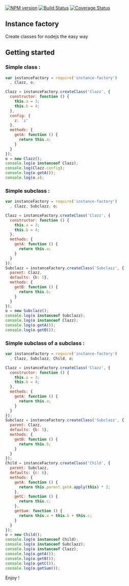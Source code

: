 [![NPM version](https://badge.fury.io/js/instance-factory.svg)](http://badge.fury.io/js/instance-factory)
[![Build Status](https://travis-ci.org/openhoat/instance-factory.png?branch=master)](https://travis-ci.org/openhoat/instance-factory)
[![Coverage Status](https://coveralls.io/repos/openhoat/instance-factory/badge.svg)](https://coveralls.io/r/openhoat/instance-factory)

## Instance factory

Create classes for nodejs the easy way

## Getting started

### Simple class :

```javascript
var instanceFactory = require('instance-factory')
  , Clazz, o;

Clazz = instanceFactory.createClass('Clazz', {
  constructor: function () {
    this.a = 3;
    this.b = 4;
  },
  config: {
    z: 'z'
  },
  methods: {
    getA: function () {
      return this.a;
    }
  }
});
o = new Clazz();
console.log(o instanceof Clazz);
console.log(Clazz.config);
console.log(o.getA());
console.log(o.a);
```

### Simple subclass :

```javascript
var instanceFactory = require('instance-factory')
  , Clazz, Subclazz, o;

Clazz = instanceFactory.createClass('Clazz', {
  constructor: function () {
    this.a = 3;
    this.b = 4;
  },
  methods: {
    getA: function () {
      return this.a;
    }
  }
});
Subclazz = instanceFactory.createClass('Subclazz', {
  parent: Clazz,
  defaults: {b: 5},
  methods: {
    getB: function () {
      return this.b;
    }
  }
});
o = new Subclazz();
console.log(o instanceof Subclazz);
console.log(o instanceof Clazz);
console.log(o.getA());
console.log(o.getB());
```

### Simple subclass of a subclass :

```javascript
var instanceFactory = require('instance-factory')
  , Clazz, Subclazz, Child, o;

Clazz = instanceFactory.createClass('Clazz', {
  constructor: function () {
    this.a = 3;
    this.b = 4;
  },
  methods: {
    getA: function () {
      return this.a;
    }
  }
});
Subclazz = instanceFactory.createClass('Subclazz', {
  parent: Clazz,
  defaults: {b: 5},
  methods: {
    getB: function () {
      return this.b;
    }
  }
});
Child = instanceFactory.createClass('Child', {
  parent: Subclazz,
  defaults: {c: 6},
  methods: {
    getA: function () {
      return this.parent.getA.apply(this) * 2;
    },
    getC: function () {
      return this.c;
    },
    getSum: function () {
      return this.a + this.b + this.c;
    }
  }
});
o = new Child();
console.log(o instanceof Child);
console.log(o instanceof Subclazz);
console.log(o instanceof Clazz);
console.log(o.getA());
console.log(o.getB());
console.log(o.getC());
console.log(o.getSum());
```

Enjoy !